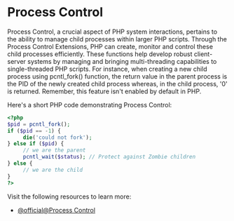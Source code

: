 # Process Control

Process Control, a crucial aspect of PHP system interactions, pertains to the ability to manage child processes within larger PHP scripts. Through the Process Control Extensions, PHP can create, monitor and control these child processes efficiently. These functions help develop robust client-server systems by managing and bringing multi-threading capabilities to single-threaded PHP scripts. For instance, when creating a new child process using pcntl_fork() function, the return value in the parent process is the PID of the newly created child process whereas, in the child process, '0' is returned. Remember, this feature isn't enabled by default in PHP. 

Here's a short PHP code demonstrating Process Control:

```php
<?php 
$pid = pcntl_fork();
if ($pid == -1) {
     die('could not fork');
} else if ($pid) {
     // we are the parent
     pcntl_wait($status); // Protect against Zombie children
} else {
     // we are the child
}
?>
```

Visit the following resources to learn more:

- [@official@Process Control](https://www.php.net/manual/en/ref.pcntl.php)
